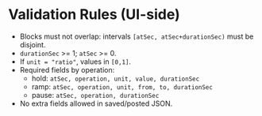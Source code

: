 
# Validation Rules (UI-side)

- Blocks must not overlap: intervals `[atSec, atSec+durationSec)` must be disjoint.
- `durationSec` >= 1; `atSec` >= 0.
- If `unit = "ratio"`, values in `[0,1]`.
- Required fields by operation:
  - hold: `atSec, operation, unit, value, durationSec`
  - ramp: `atSec, operation, unit, from, to, durationSec`
  - pause: `atSec, operation, durationSec`
- No extra fields allowed in saved/posted JSON.
